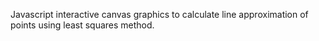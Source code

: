 Javascript interactive canvas graphics to calculate line approximation of points using least squares method.

